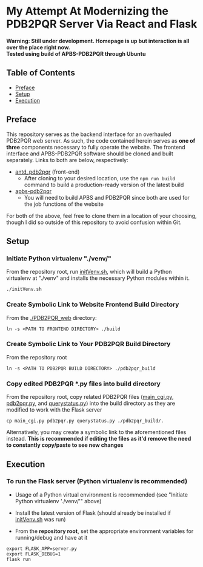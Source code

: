 # My Attempt At Modernizing the PDB2PQR Server Via React and Flask

**Warning: Still under development. Homepage is up but interaction is all over the place right now.**  
**Tested using build of APBS-PDB2PQR through Ubuntu**

## Table of Contents
* [Preface](##Preface)
* [Setup](##Setup)
* [Execution](##Execution)

## Preface
This repository serves as the backend interface for an overhauled PDB2PQR web server.  As such, the code contained herein serves as **one of three** components necessary to fully operate the website.  The frontend interface and APBS-PDB2PQR software should be cloned and built separately.  Links to both are below, respectively:
* [antd_pdb2pqr](https://github.com/Eo300/antd_pdb2pqr) (front-end)
  * After cloning to your desired location, use the ```npm run build``` command to build a production-ready version of the latest build
* [apbs-pdb2pqr](https://github.com/Electrostatics/apbs-pdb2pqr)  
  * You will need to build APBS and PDB2PQR since both are used for the job functions of the website

For both of the above, feel free to clone them in a location of your choosing, though I did so outside of this repository to avoid confusion within Git. 

## Setup
### Initiate Python virtualenv "./venv/"  
From the repository root, run [initVenv.sh](initVenv.sh), which will build a Python virtualenv at "./venv" and installs the necessary Python modules within it.
```shell
./initVenv.sh
```

### Create Symbolic Link to Website Frontend Build Directory
From the [./PDB2PQR_web](PDB2PQR_web) directory:
```shell
ln -s <PATH TO FRONTEND DIRECTORY> ./build
```

### Create Symbolic Link to Your PDB2PQR Build Directory
From the repository root
```shell
ln -s <PATH TO PDB2PQR BUILD DIRECTORY> ./pdb2pqr_build
```

### Copy edited PDB2PQR *.py files into build directory  
From the repository root, copy related PDB2PQR files ([main_cgi.py](main_cgi.py), [pdb2pqr.py](pdb2pqr.py), and [querystatus.py](querystatus.py)) into the build directory as they are modified to work with the Flask server
```shell
cp main_cgi.py pdb2pqr.py querystatus.py ./pdb2pqr_build/.
```  
Alternatively, you may create a symbolic link to the aforementioned files instead. **This is recommended if editing the files as it'd remove the need to constantly copy/paste to see new changes**

## Execution
### To run the Flask server (Python virtualenv is recommended)
* Usage of a Python virtual environment is recommended (see "Initiate Python virtualenv './venv/'" above)

* Install the latest version of Flask (should already be installed if [initVenv.sh](initVenv.sh) was run)

* From the **repository root**, set the appropriate environment variables for running/debug and have at it
```shell
export FLASK_APP=server.py
export FLASK_DEBUG=1
flask run
```
